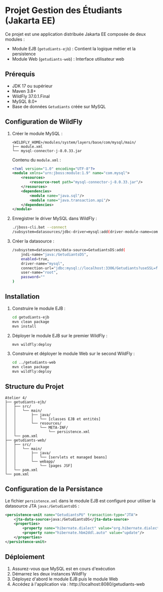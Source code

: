 # Projet Gestion des Étudiants (Jakarta EE)

Ce projet est une application distribuée Jakarta EE composée de deux modules :
- Module EJB (`getudiants-ejb`) : Contient la logique métier et la persistence
- Module Web (`getudiants-web`) : Interface utilisateur web

## Prérequis

- JDK 17 ou supérieur
- Maven 3.8+
- WildFly 37.0.1.Final 
- MySQL 8.0+
- Base de données `Getudiants` créée sur MySQL

## Configuration de WildFly

1. Créer le module MySQL :
   ```
   <WILDFLY_HOME>/modules/system/layers/base/com/mysql/main/
   ├── module.xml
   └── mysql-connector-j-8.0.33.jar
   ```

   Contenu du `module.xml` :
   ```xml
   <?xml version="1.0" encoding="UTF-8"?>
   <module xmlns="urn:jboss:module:1.9" name="com.mysql">
       <resources>
           <resource-root path="mysql-connector-j-8.0.33.jar"/>
       </resources>
       <dependencies>
           <module name="java.sql"/>
           <module name="java.transaction.api"/>
       </dependencies>
   </module>
   ```

2. Enregistrer le driver MySQL dans WildFly :
   ```bash
   ./jboss-cli.bat --connect
   /subsystem=datasources/jdbc-driver=mysql:add(driver-module-name=com.mysql,driver-class-name=com.mysql.cj.jdbc.Driver)
   ```

3. Créer la datasource :
   ```bash
   /subsystem=datasources/data-source=GetudiantsDS:add(
       jndi-name="java:/GetudiantsDS",
       enabled=true,
       driver-name="mysql",
       connection-url="jdbc:mysql://localhost:3306/Getudiants?useSSL=false&serverTimezone=UTC",
       user-name="root",
       password=""
   )
   ```

## Installation

1. Construire le module EJB :
   ```bash
   cd getudiants-ejb
   mvn clean package
   mvn install
   ```

2. Déployer le module EJB sur le premier WildFly :
   ```bash
   mvn wildfly:deploy
   ```

3. Construire et déployer le module Web sur le second WildFly :
   ```bash
   cd ../getudiants-web
   mvn clean package
   mvn wildfly:deploy
   ```

## Structure du Projet

```
Atelier 4/
├── getudiants-ejb/
│   ├── src/
│   │   └── main/
│   │       ├── java/
│   │       │   └── [classes EJB et entités]
│   │       └── resources/
│   │           └── META-INF/
│   │               └── persistence.xml
│   └── pom.xml
├── getudiants-web/
│   ├── src/
│   │   └── main/
│   │       ├── java/
│   │       │   └── [servlets et managed beans]
│   │       └── webapp/
│   │           └── [pages JSF]
│   └── pom.xml
└── pom.xml
```

## Configuration de la Persistance

Le fichier `persistence.xml` dans le module EJB est configuré pour utiliser la datasource JTA `java:/GetudiantsDS` :

```xml
<persistence-unit name="GetudiantsPU" transaction-type="JTA">
    <jta-data-source>java:/GetudiantsDS</jta-data-source>
    <properties>
        <property name="hibernate.dialect" value="org.hibernate.dialect.MySQLDialect"/>
        <property name="hibernate.hbm2ddl.auto" value="update"/>
    </properties>
</persistence-unit>
```

## Déploiement

1. Assurez-vous que MySQL est en cours d'exécution
2. Démarrez les deux instances WildFly
3. Déployez d'abord le module EJB puis le module Web
4. Accédez à l'application via : http://localhost:8080/getudiants-web